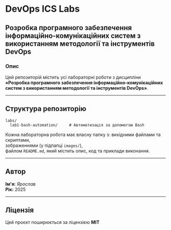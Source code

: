 # DevOps ICS Labs  
## Розробка програмного забезпечення інформаційно-комунікаційних систем з використанням методології та інструментів DevOps  

### Опис  
Цей репозиторій містить усі лабораторні роботи з дисципліни **«Розробка програмного забезпечення інформаційно-комунікаційних систем з використанням методології та інструментів DevOps»**.  

---

## Структура репозиторію

```
labs/
  lab1-bash-automation/     # Автоматизація за допомогою Bash
```

Кожна лабораторна робота має власну папку з:
вихідними файлами та скриптами,  
зображеннями (у підпапці `images/`),  
файлом `README.md`, який містить опис, код та приклади виконання.

---

## Автор
**Ім'я:** *Ярослав*  
**Рік:** 2025  

---

## Ліцензія
Цей проєкт поширюється за ліцензією **MIT**